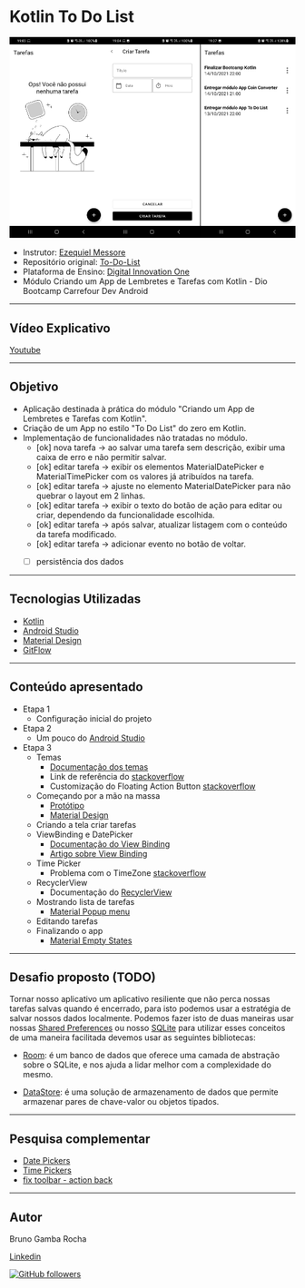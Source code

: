 # Kotlin To Do List

<img src="screenshot.png"/>

- Instrutor: [Ezequiel Messore](https://www.linkedin.com/in/ezequielmessore)
- Repositório original: [To-Do-List](https://github.com/EzequielMessore/To-Do-List)
- Plataforma de Ensino: [Digital Innovation One](https://digitalinnovation.one/sign-up?ref=K5EF2VCVKA)
- Módulo Criando um App de Lembretes e Tarefas com Kotlin - Dio Bootcamp Carrefour Dev Android


<hr>

## Vídeo Explicativo

  [Youtube](https://youtu.be/BjmvLhxPmQQ)


<hr>

##  Objetivo

- Aplicação destinada à prática do módulo "Criando um App de Lembretes e Tarefas com Kotlin".
- Criação de um App no estilo "To Do List" do zero em Kotlin.
- Implementação de funcionalidades não tratadas no módulo.
	- [ok] nova tarefa -> ao salvar uma tarefa sem descrição, exibir uma caixa de erro e não permitir salvar.
	- [ok] editar tarefa -> exibir os elementos MaterialDatePicker e MaterialTimePicker com os valores já atribuídos na tarefa.
	- [ok] editar tarefa -> ajuste no elemento MaterialDatePicker para não quebrar o layout em 2 linhas.
	- [ok] editar tarefa -> exibir o texto do botão de ação para editar ou criar, dependendo da funcionalidade escolhida.
	- [ok] editar tarefa -> após salvar, atualizar listagem com o conteúdo da tarefa modificado.
	- [ok] editar tarefa -> adicionar evento no botão de voltar.
	- [  ] persistência dos dados


<hr>

## Tecnologias Utilizadas

- [Kotlin](https://kotlinlang.org/docs/getting-started.html)
- [Android Studio](https://developer.android.com/studio/intro)
- [Material Design](https://material.io/design)
- [GitFlow](https://medium.com/trainingcenter/utilizando-o-fluxo-git-flow-e63d5e0d5e04)


<hr>

## Conteúdo apresentado

- Etapa 1
    - Configuração inicial do projeto
- Etapa 2
    - Um pouco do [Android Studio](https://developer.android.com/studio/intro)
- Etapa 3
    - Temas
      - [Documentação dos temas](https://developer.android.com/guide/topics/ui/look-and-feel/themes?hl=pt-br)
      - Link de referência do [stackoverflow](https://stackoverflow.com/questions/22192291/how-to-change-the-status-bar-color-in-android/24997241#24997241)
      - Customização do Floating Action Button [stackoverflow](https://stackoverflow.com/questions/30969455/android-changing-floating-action-button-color/56158913#56158913)
    - Começando por a mão na massa
      - [Protótipo](https://xd.adobe.com/view/77c56d1f-232d-41e9-a220-371d51991646-2296/)
      - [Material Design](https://material.io/design)
    - Criando a tela criar tarefas
    - ViewBinding e DatePicker
      - [Documentação do View Binding](https://developer.android.com/topic/libraries/view-binding)
      - [Artigo sobre View Binding](https://medium.com/androiddevelopers/use-view-binding-to-replace-findviewbyid-c83942471fc)
    - Time Picker
      - Problema com o TimeZone [stackoverflow](https://stackoverflow.com/a/60979837)
    - RecyclerView
      - Documentação do [RecyclerView](https://developer.android.com/guide/topics/ui/layout/recyclerview?hl=pt-br)
    - Mostrando lista de tarefas
      - [Material Popup menu](https://material.io/components/menus#usage)
    - Editando tarefas
    - Finalizando o app
       - [Material Empty States](https://material.io/design/communication/empty-states.html#content)


<hr>

## Desafio proposto (TODO)

Tornar nosso aplicativo um aplicativo resiliente que não perca nossas tarefas salvas quando é encerrado, para isto podemos usar a estratégia de salvar nossos dados localmente.
Podemos fazer isto de duas maneiras usar nossas [Shared Preferences](https://developer.android.com/training/data-storage/shared-preferences?hl=pt-br) ou nosso [SQLite](https://developer.android.com/training/data-storage/sqlite) para utilizar esses conceitos de uma maneira facilitada devemos usar as seguintes bibliotecas:

 - [Room](https://developer.android.com/training/data-storage/room): é um banco de dados que oferece uma camada de abstração sobre o SQLite, e nos ajuda a lidar melhor com a complexidade do mesmo.

 - [DataStore](https://developer.android.com/topic/libraries/architecture/datastore?hl=pt-br): é uma solução de armazenamento de dados que permite armazenar pares de chave-valor ou objetos tipados.


<hr>

## Pesquisa complementar

- [Date Pickers](https://material.io/components/date-pickers/android)
- [Time Pickers](https://material.io/components/time-pickers)
- [fix toolbar - action back ](https://stackoverflow.com/a/46629649)


<hr>

## Autor

Bruno Gamba Rocha

[Linkedin](https://www.linkedin.com/in/bruno-gamba-rocha/)

[![GitHub followers](https://img.shields.io/github/followers/BrunoGambaRocha.svg?style=social&label=Follow)](https://github.com/BrunoGambaRocha?tab=followers)

